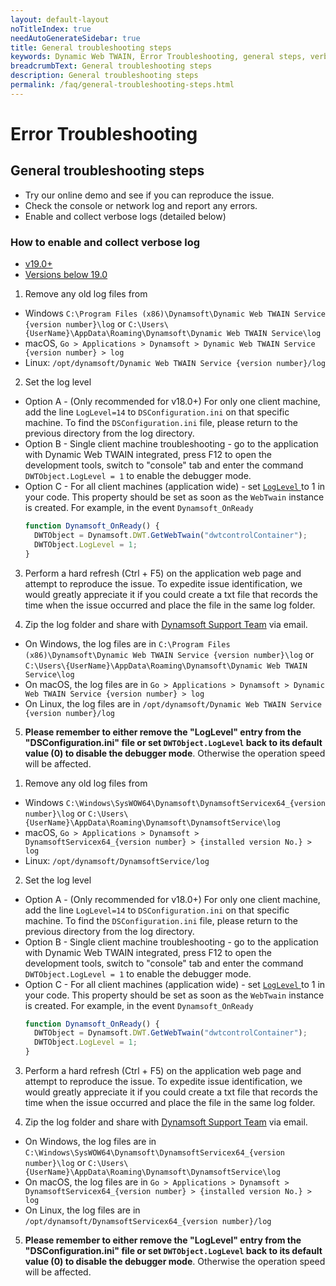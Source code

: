 ```yaml
---
layout: default-layout
noTitleIndex: true
needAutoGenerateSidebar: true
title: General troubleshooting steps
keywords: Dynamic Web TWAIN, Error Troubleshooting, general steps, verbose
breadcrumbText: General troubleshooting steps
description: General troubleshooting steps
permalink: /faq/general-troubleshooting-steps.html
---
```


# Error Troubleshooting

## General troubleshooting steps

- Try our online demo and see if you can reproduce the issue.
- Check the console or network log and report any errors.
- Enable and collect verbose logs (detailed below)

### How to enable and collect verbose log

<div class="multi-panel-switching-prefix"></div>

- [v19.0+](#19plus)
- [Versions below 19.0](#19min)

<div class="multi-panel-start"></div>

1. Remove any old log files from
  - Windows `C:\Program Files (x86)\Dynamsoft\Dynamic Web TWAIN Service {version number}\log` or `C:\Users\{UserName}\AppData\Roaming\Dynamsoft\Dynamic Web TWAIN Service\log`
  - macOS, `Go > Applications > Dynamsoft > Dynamic Web TWAIN Service {version number} > log`
  - Linux: `/opt/dynamsoft/Dynamic Web TWAIN Service {version number}/log`

2. Set the log level
  - Option A - (Only recommended for v18.0+) For only one client machine, add the line `LogLevel=14` to `DSConfiguration.ini` on that specific machine. To find the `DSConfiguration.ini` file, please return to the previous directory from the log directory.
  - Option B - Single client machine troubleshooting - go to the application with Dynamic Web TWAIN integrated, press F12 to open the development tools, switch to "console" tab and enter the command `DWTObject.LogLevel = 1` to enable the debugger mode.
  - Option C - For all client machines (application wide) - set [ `LogLevel` ]({{site.info}}api/WebTwain_Util.html#loglevel) to 1 in your code. This property should be set as soon as the `WebTwain` instance is created. For example, in the event `Dynamsoft_OnReady`
    ```javascript
    function Dynamsoft_OnReady() {
      DWTObject = Dynamsoft.DWT.GetWebTwain("dwtcontrolContainer");
      DWTObject.LogLevel = 1;
    }
    ```

3. Perform a hard refresh (Ctrl + F5) on the application web page and attempt to reproduce the issue. To expedite issue identification, we would greatly appreciate it if you could create a txt file that records the time when the issue occurred and place the file in the same log folder.

4. Zip the log folder and share with [Dynamsoft Support Team]({{site.about}}getsupport.html) via email.
  - On Windows, the log files are in `C:\Program Files (x86)\Dynamsoft\Dynamic Web TWAIN Service {version number}\log` or `C:\Users\{UserName}\AppData\Roaming\Dynamsoft\Dynamic Web TWAIN Service\log`
  - On macOS, the log files are in `Go > Applications > Dynamsoft > Dynamic Web TWAIN Service {version number} > log`
  - On Linux, the log files are in `/opt/dynamsoft/Dynamic Web TWAIN Service {version number}/log`

5. **Please remember to either remove the "LogLevel" entry from the "DSConfiguration.ini" file or set `DWTObject.LogLevel` back to its default value (0) to disable the debugger mode**. Otherwise the operation speed will be affected.

<div class="multi-panel-end"></div>

<div class="multi-panel-start"></div>

1. Remove any old log files from
  - Windows `C:\Windows\SysWOW64\Dynamsoft\DynamsoftServicex64_{version number}\log` or `C:\Users\{UserName}\AppData\Roaming\Dynamsoft\DynamsoftService\log`
  - macOS, `Go > Applications > Dynamsoft > DynamsoftServicex64_{version number} > {installed version No.} > log`
  - Linux: `/opt/dynamsoft/DynamsoftService/log`

2. Set the log level
  - Option A - (Only recommended for v18.0+) For only one client machine, add the line `LogLevel=14` to `DSConfiguration.ini` on that specific machine. To find the `DSConfiguration.ini` file, please return to the previous directory from the log directory.
  - Option B - Single client machine troubleshooting - go to the application with Dynamic Web TWAIN integrated, press F12 to open the development tools, switch to "console" tab and enter the command `DWTObject.LogLevel = 1` to enable the debugger mode.
  - Option C - For all client machines (application wide) - set [ `LogLevel` ]({{site.info}}api/WebTwain_Util.html#loglevel) to 1 in your code. This property should be set as soon as the `WebTwain` instance is created. For example, in the event `Dynamsoft_OnReady`
    ```javascript
    function Dynamsoft_OnReady() {
      DWTObject = Dynamsoft.DWT.GetWebTwain("dwtcontrolContainer");
      DWTObject.LogLevel = 1;
    }
    ```

3. Perform a hard refresh (Ctrl + F5) on the application web page and attempt to reproduce the issue. To expedite issue identification, we would greatly appreciate it if you could create a txt file that records the time when the issue occurred and place the file in the same log folder.

4. Zip the log folder and share with [Dynamsoft Support Team]({{site.about}}getsupport.html) via email.
  - On Windows, the log files are in `C:\Windows\SysWOW64\Dynamsoft\DynamsoftServicex64_{version number}\log` or `C:\Users\{UserName}\AppData\Roaming\Dynamsoft\DynamsoftService\log`
  - On macOS, the log files are in `Go > Applications > Dynamsoft > DynamsoftServicex64_{version number} > {installed version No.} > log`
  - On Linux, the log files are in `/opt/dynamsoft/DynamsoftServicex64_{version number}/log`

5. **Please remember to either remove the "LogLevel" entry from the "DSConfiguration.ini" file or set `DWTObject.LogLevel` back to its default value (0) to disable the debugger mode**. Otherwise the operation speed will be affected.

<div class="multi-panel-end"></div>

<div class="multi-panel-switching-end"></div>